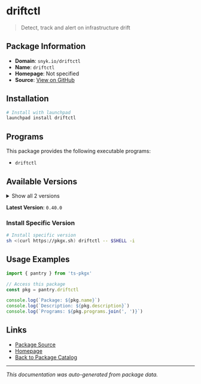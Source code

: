# driftctl

> Detect, track and alert on infrastructure drift

## Package Information

- **Domain**: `snyk.io/driftctl`
- **Name**: `driftctl`
- **Homepage**: Not specified
- **Source**: [View on GitHub](https://github.com/pkgxdev/pantry/tree/main/projects/snyk.io/driftctl/package.yml)

## Installation

```bash
# Install with launchpad
launchpad install driftctl
```

## Programs

This package provides the following executable programs:

- `driftctl`

## Available Versions

<details>
<summary>Show all 2 versions</summary>

- `0.40.0`, `0.39.0`

</details>

**Latest Version**: `0.40.0`

### Install Specific Version

```bash
# Install specific version
sh <(curl https://pkgx.sh) driftctl -- $SHELL -i
```

## Usage Examples

```typescript
import { pantry } from 'ts-pkgx'

// Access this package
const pkg = pantry.driftctl

console.log(`Package: ${pkg.name}`)
console.log(`Description: ${pkg.description}`)
console.log(`Programs: ${pkg.programs.join(', ')}`)
```

## Links

- [Package Source](https://github.com/pkgxdev/pantry/tree/main/projects/snyk.io/driftctl/package.yml)
- [Homepage](#)
- [Back to Package Catalog](../../../package-catalog.md)

---

*This documentation was auto-generated from package data.*
